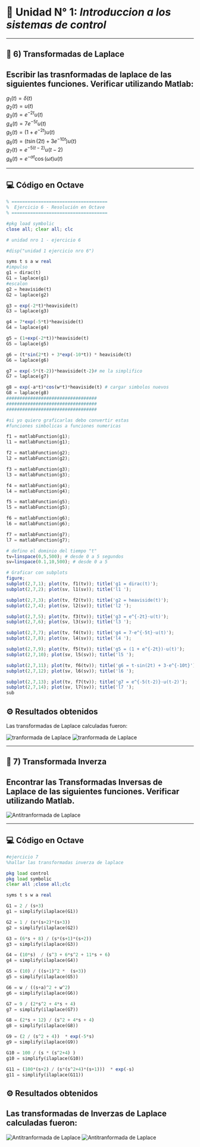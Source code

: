 # 📘 Unidad N° 1: *Introduccion a los sistemas de control*

---
## 📝 6) Transformadas de Laplace
Escribir las trasnformadas de laplace de las siguientes funciones. Verificar utilizando Matlab:
---

$g_1(t) = \delta(t)$  
$g_2(t) = u(t)$  
$g_3(t) = e^{-2t} u(t)$  
$g_4(t) = 7 e^{-5t} u(t)$  
$g_5(t) = (1 + e^{-2t}) u(t)$  
$g_6(t) = (t \sin(2t) + 3 e^{-10 t}) u(t)$  
$g_7(t) = e^{-5 (t-2)} u(t-2)$  
$g_8(t) = e^{-\alpha t} \cos(\omega t) u(t)$  

---

## 💻 Código en Octave

```octave
% ====================================
%  Ejercicio 6 - Resolución en Octave
% ====================================

#pkg load symbolic
close all; clear all; clc

# unidad nro 1 - ejercicio 6

#disp("unidad 1 ejercicio nro 6")

syms t s a w real
#impulso
g1 = dirac(t)
G1 = laplace(g1)
#escalon
g2 = heaviside(t)
G2 = laplace(g2)

g3 = exp(-2*t)*heaviside(t)
G3 = laplace(g3)

g4 = 7*exp(-5*t)*heaviside(t)
G4 = laplace(g4)

g5 = (1+exp(-2*t))*heaviside(t)
G5 = laplace(g5)

g6 = (t*sin(2*t) + 3*exp(-10*t)) * heaviside(t)
G6 = laplace(g6)

g7 = exp(-5*(t-2))*heaviside(t-2)# me la simplifico
G7 = laplace(g7)

g8 = exp(-a*t)*cos(w*t)*heaviside(t) # cargar simbolos nuevos
G8 = laplace(g8)
##################################
##################################
##################################

#si yo quiero graficarlas debo convertir estas
#funciones simbolicas a funciones numericas

f1 = matlabFunction(g1);
l1 = matlabFunction(g1);

f2 = matlabFunction(g2);
l2 = matlabFunction(g2);

f3 = matlabFunction(g3);
l3 = matlabFunction(g3);

f4 = matlabFunction(g4);
l4 = matlabFunction(g4);

f5 = matlabFunction(g5);
l5 = matlabFunction(g5);

f6 = matlabFunction(g6);
l6 = matlabFunction(g6);

f7 = matlabFunction(g7);
l7 = matlabFunction(g7);

# defino el dominio del tiempo "t"
tv=linspace(0,5,500); # desde 0 a 5 segundos
sv=linspace(0.1,10,500); # desde 0 a 5

# Graficar con subplots
figure;
subplot(2,7,1); plot(tv, f1(tv)); title('g1 = dirac(t)');
subplot(2,7,2); plot(sv, l1(sv)); title('l1 ');

subplot(2,7,3); plot(tv, f2(tv)); title('g2 = heaviside(t)');
subplot(2,7,4); plot(sv, l2(sv)); title('l2 ');

subplot(2,7,5); plot(tv, f3(tv)); title('g3 = e^{-2t}·u(t)');
subplot(2,7,6); plot(sv, l3(sv)); title('l3 ');

subplot(2,7,7); plot(tv, f4(tv)); title('g4 = 7·e^{-5t}·u(t)');
subplot(2,7,8); plot(sv, l4(sv)); title('l4 ');

subplot(2,7,9); plot(tv, f5(tv)); title('g5 = (1 + e^{-2t})·u(t)');
subplot(2,7,10); plot(sv, l5(sv)); title('l5 ');

subplot(2,7,11); plot(tv, f6(tv)); title('g6 = t·sin(2t) + 3·e^{-10t}');
subplot(2,7,12); plot(sv, l6(sv)); title('l6 ');

subplot(2,7,13); plot(tv, f7(tv)); title('g7 = e^{-5(t-2)}·u(t-2)');
subplot(2,7,14); plot(sv, l7(sv)); title('l7 ');
sub

```


## ⚙️ Resultados obtenidos

Las transformadas de Laplace calculadas fueron:

![tranformada de Laplace](imagen/laplace.png)
![tranformada de Laplace](imagen/graficar.png)

---
## 📝 7) Transformada Inverza
Encontrar las Transformadas Inversas de Laplace de las siguientes funciones. 
Verificar utilizando Matlab. 
---

![Antitranformada de Laplace](imagen/consigna7.png)


---
## 💻 Código en Octave

```octave
#ejercicio 7 
%hallar las transformadas inverza de laplace

pkg load control
pkg load symbolic
clear all ;close all;clc

syms t s w a real

G1 = 2 / (s+3)
g1 = simplify(ilaplace(G1))

G2 = 1 / (s*(s+2)*(s+3))
g2 = simplify(ilaplace(G2))

G3 = (6*s + 8) / (s*(s+1)*(s+2))
g3 = simplify(ilaplace(G3))

G4 = (10*s)  / (s^3 + 6*s^2 + 11*s + 6)
g4 = simplify(ilaplace(G4))

G5 = (10) / ((s+1)^2 *  (s+3))
g5 = simplify(ilaplace(G5))

G6 = w / ((s+a)^2 + w^2)
g6 = simplify(ilaplace(G6))

G7 = 9 / (2*s^2 + 4*s + 4)
g7 = simplify(ilaplace(G7))

G8 = (2*s + 12) / (s^2 + 4*s + 4)
g8 = simplify(ilaplace(G8))

G9 = (2 / (s^2 + 4))  * exp(-5*s)
g9 = simplify(ilaplace(G9))

G10 = 100 / (s * (s^2+4) )
g10 = simplify(ilaplace(G10))

G11 = (100*(s+2) / (s*(s^2+4)*(s+1)))  * exp(-s)
g11 = simplify(ilaplace(G11))

```

## ⚙️ Resultados obtenidos

Las transformadas de Inverzas de Laplace calculadas fueron:
---
![Antitranformada de Laplace](imagen/antitfla.png)
![Antitranformada de Laplace](imagen/antitarnfolapla.png)


